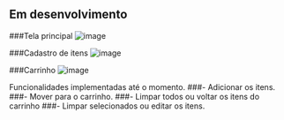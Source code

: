 ## Em desenvolvimento

###Tela principal
![image](https://github.com/caioTeless/marketList/assets/61428146/4dccd620-5b11-422e-aec2-499392b22565)

###Cadastro de itens
![image](https://github.com/caioTeless/marketList/assets/61428146/4fbf7e72-2ee1-46c4-a850-01c53bfa9cd9)

###Carrinho
![image](https://github.com/caioTeless/marketList/assets/61428146/dcdb7c9f-9772-4767-9a80-47ab13b8aef4)


Funcionalidades implementadas até o momento.
###- Adicionar os itens.
###- Mover para o carrinho.
###- Limpar todos ou voltar os itens do carrinho
###- Limpar selecionados ou editar os itens.
